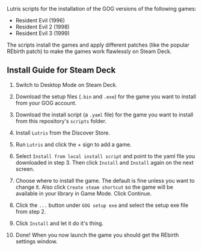 Lutris scripts for the installation of the GOG versions of the following games:

- Resident Evil (1996)
- Resident Evil 2 (1998)
- Resident Evil 3 (1999)

The scripts install the games and apply different patches (like the popular REbirth patch) to make the games work flawlessly on Steam Deck.

## **Install Guide for Steam Deck**

1. Switch to Desktop Mode on Steam Deck.

2. Download the setup files (`.bin` and `.exe`) for the game you want to install from your GOG account.

3. Download the install script (a `.yaml` file) for the game you want to install from this repository's `scripts` folder.

4. Install `Lutris` from the Discover Store.

5. Run `Lutris` and click the + sign to add a game.

6. Select `Install from local install script` and point to the yaml file you downloaded in step 3. Then click `Install` and `Install` again on the next screen.

7. Choose where to install the game. The default is fine unless you want to change it. Also click `Create steam shortcut` so the game will be available in your library in Game Mode. Click Continue.

8. Click the `...` button under `GOG setup exe` and select the setup exe file from step 2.

9. Click `Install` and let it do it's thing.

10. Done! When you now launch the game you should get the REbirth settings window.